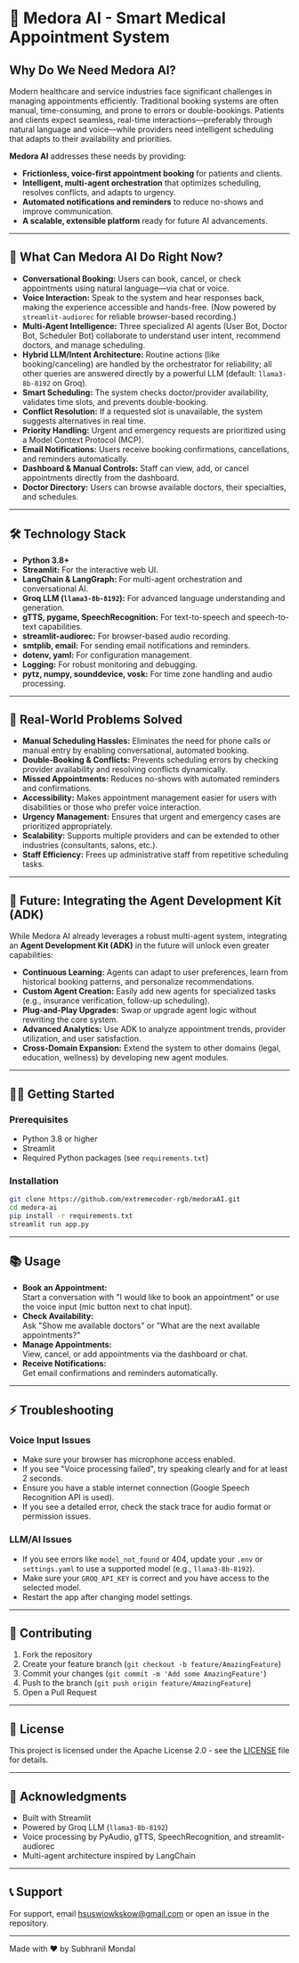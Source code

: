 # 🏥 Medora AI - Smart Medical Appointment System

## Why Do We Need Medora AI?

Modern healthcare and service industries face significant challenges in managing appointments efficiently. Traditional booking systems are often manual, time-consuming, and prone to errors or double-bookings. Patients and clients expect seamless, real-time interactions—preferably through natural language and voice—while providers need intelligent scheduling that adapts to their availability and priorities.

**Medora AI** addresses these needs by providing:
- **Frictionless, voice-first appointment booking** for patients and clients.
- **Intelligent, multi-agent orchestration** that optimizes scheduling, resolves conflicts, and adapts to urgency.
- **Automated notifications and reminders** to reduce no-shows and improve communication.
- **A scalable, extensible platform** ready for future AI advancements.

---

## 🌟 What Can Medora AI Do Right Now?

- **Conversational Booking:** Users can book, cancel, or check appointments using natural language—via chat or voice.
- **Voice Interaction:** Speak to the system and hear responses back, making the experience accessible and hands-free. (Now powered by `streamlit-audiorec` for reliable browser-based recording.)
- **Multi-Agent Intelligence:** Three specialized AI agents (User Bot, Doctor Bot, Scheduler Bot) collaborate to understand user intent, recommend doctors, and manage scheduling.
- **Hybrid LLM/Intent Architecture:** Routine actions (like booking/canceling) are handled by the orchestrator for reliability; all other queries are answered directly by a powerful LLM (default: `llama3-8b-8192` on Groq).
- **Smart Scheduling:** The system checks doctor/provider availability, validates time slots, and prevents double-booking.
- **Conflict Resolution:** If a requested slot is unavailable, the system suggests alternatives in real time.
- **Priority Handling:** Urgent and emergency requests are prioritized using a Model Context Protocol (MCP).
- **Email Notifications:** Users receive booking confirmations, cancellations, and reminders automatically.
- **Dashboard & Manual Controls:** Staff can view, add, or cancel appointments directly from the dashboard.
- **Doctor Directory:** Users can browse available doctors, their specialties, and schedules.

---

## 🛠️ Technology Stack

- **Python 3.8+**
- **Streamlit:** For the interactive web UI.
- **LangChain & LangGraph:** For multi-agent orchestration and conversational AI.
- **Groq LLM (`llama3-8b-8192`):** For advanced language understanding and generation.
- **gTTS, pygame, SpeechRecognition:** For text-to-speech and speech-to-text capabilities.
- **streamlit-audiorec:** For browser-based audio recording.
- **smtplib, email:** For sending email notifications and reminders.
- **dotenv, yaml:** For configuration management.
- **Logging:** For robust monitoring and debugging.
- **pytz, numpy, sounddevice, vosk:** For time zone handling and audio processing.

---

## 🚀 Real-World Problems Solved

- **Manual Scheduling Hassles:** Eliminates the need for phone calls or manual entry by enabling conversational, automated booking.
- **Double-Booking & Conflicts:** Prevents scheduling errors by checking provider availability and resolving conflicts dynamically.
- **Missed Appointments:** Reduces no-shows with automated reminders and confirmations.
- **Accessibility:** Makes appointment management easier for users with disabilities or those who prefer voice interaction.
- **Urgency Management:** Ensures that urgent and emergency cases are prioritized appropriately.
- **Scalability:** Supports multiple providers and can be extended to other industries (consultants, salons, etc.).
- **Staff Efficiency:** Frees up administrative staff from repetitive scheduling tasks.

---

## 🔮 Future: Integrating the Agent Development Kit (ADK)

While Medora AI already leverages a robust multi-agent system, integrating an **Agent Development Kit (ADK)** in the future will unlock even greater capabilities:

- **Continuous Learning:** Agents can adapt to user preferences, learn from historical booking patterns, and personalize recommendations.
- **Custom Agent Creation:** Easily add new agents for specialized tasks (e.g., insurance verification, follow-up scheduling).
- **Plug-and-Play Upgrades:** Swap or upgrade agent logic without rewriting the core system.
- **Advanced Analytics:** Use ADK to analyze appointment trends, provider utilization, and user satisfaction.
- **Cross-Domain Expansion:** Extend the system to other domains (legal, education, wellness) by developing new agent modules.

---

## 🧑‍💻 Getting Started

### Prerequisites

- Python 3.8 or higher
- Streamlit
- Required Python packages (see `requirements.txt`)

### Installation

```bash
git clone https://github.com/extremecoder-rgb/medoraAI.git
cd medora-ai
pip install -r requirements.txt
streamlit run app.py
```

---

## 📚 Usage

- **Book an Appointment:**  
  Start a conversation with "I would like to book an appointment" or use the voice input (mic button next to chat input).
- **Check Availability:**  
  Ask "Show me available doctors" or "What are the next available appointments?"
- **Manage Appointments:**  
  View, cancel, or add appointments via the dashboard or chat.
- **Receive Notifications:**  
  Get email confirmations and reminders automatically.

---

## ⚡ Troubleshooting

### Voice Input Issues
- Make sure your browser has microphone access enabled.
- If you see "Voice processing failed", try speaking clearly and for at least 2 seconds.
- Ensure you have a stable internet connection (Google Speech Recognition API is used).
- If you see a detailed error, check the stack trace for audio format or permission issues.

### LLM/AI Issues
- If you see errors like `model_not_found` or 404, update your `.env` or `settings.yaml` to use a supported model (e.g., `llama3-8b-8192`).
- Make sure your `GROQ_API_KEY` is correct and you have access to the selected model.
- Restart the app after changing model settings.

---

## 🤝 Contributing

1. Fork the repository
2. Create your feature branch (`git checkout -b feature/AmazingFeature`)
3. Commit your changes (`git commit -m 'Add some AmazingFeature'`)
4. Push to the branch (`git push origin feature/AmazingFeature`)
5. Open a Pull Request

---

## 📝 License

This project is licensed under the Apache License 2.0 - see the [LICENSE](LICENSE) file for details.

---

## 🙏 Acknowledgments

- Built with Streamlit
- Powered by Groq LLM (`llama3-8b-8192`)
- Voice processing by PyAudio, gTTS, SpeechRecognition, and streamlit-audiorec
- Multi-agent architecture inspired by LangChain

---

## 📞 Support

For support, email hsuswiowkskow@gmail.com or open an issue in the repository.

---

Made with ❤️ by Subhranil Mondal
```